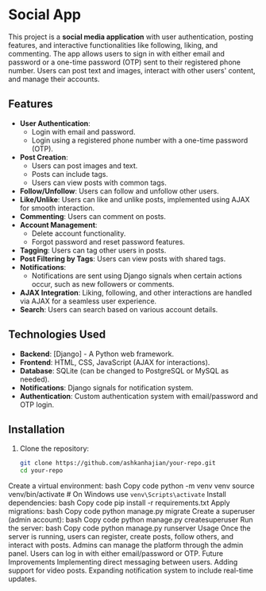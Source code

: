 # Social App

This project is a **social media application** with user authentication, posting features, and interactive functionalities like following, liking, and commenting. The app allows users to sign in with either email and password or a one-time password (OTP) sent to their registered phone number. Users can post text and images, interact with other users' content, and manage their accounts.

## Features

- **User Authentication**:
  - Login with email and password.
  - Login using a registered phone number with a one-time password (OTP).
- **Post Creation**:
  - Users can post images and text.
  - Posts can include tags.
  - Users can view posts with common tags.
- **Follow/Unfollow**: Users can follow and unfollow other users.
- **Like/Unlike**: Users can like and unlike posts, implemented using AJAX for smooth interaction.
- **Commenting**: Users can comment on posts.
- **Account Management**:
  - Delete account functionality.
  - Forgot password and reset password features.
- **Tagging**: Users can tag other users in posts.
- **Post Filtering by Tags**: Users can view posts with shared tags.
- **Notifications**:
  - Notifications are sent using Django signals when certain actions occur, such as new followers or comments.
- **AJAX Integration**: Liking, following, and other interactions are handled via AJAX for a seamless user experience.
- **Search**: Users can search based on various account details.
  
## Technologies Used

- **Backend**: [Django] - A Python web framework.
- **Frontend**: HTML, CSS, JavaScript (AJAX for interactions).
- **Database**: SQLite (can be changed to PostgreSQL or MySQL as needed).
- **Notifications**: Django signals for notification system.
- **Authentication**: Custom authentication system with email/password and OTP login.

## Installation

1. Clone the repository:
   ```bash
   git clone https://github.com/ashkanhajian/your-repo.git
   cd your-repo
Create a virtual environment:
bash
Copy code
python -m venv venv
source venv/bin/activate  # On Windows use `venv\Scripts\activate`
Install dependencies:
bash
Copy code
pip install -r requirements.txt
Apply migrations:
bash
Copy code
python manage.py migrate
Create a superuser (admin account):
bash
Copy code
python manage.py createsuperuser
Run the server:
bash
Copy code
python manage.py runserver
Usage
Once the server is running, users can register, create posts, follow others, and interact with posts.
Admins can manage the platform through the admin panel.
Users can log in with either email/password or OTP.
Future Improvements
Implementing direct messaging between users.
Adding support for video posts.
Expanding notification system to include real-time updates.
